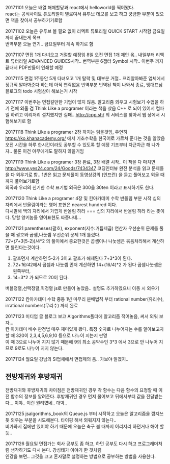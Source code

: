 20171101 오늘은 배열 해체할당과 react에서 helloworld를 찍어봤다.  
react는 공식사이트 튜토리얼이 별로여서 유투브 데모를 보고 하고 궁금한 부분이 있으면 책을 찾아서 공부하기기로함  
  
20171102 오늘은 유투브 볼 필요 없이 리엑트 튜토리얼 QUICK START 시작함 금요일까지 끝내는게 목표  
번역부분 오늘 연기.. 금요일부터 계속 하기로 함

20171107 면접 1개 다녀오고 거절할 예정임 8일 오전 면접 1개 제안 옴.. 내일부터 리액트 튜터리얼 ADVANCED GUIDES시작..
번역부분 6챕터 Symbol 시작.. 이번주 까지 끝내서 PDF만들어 인쇄할 예정  

20171115 면접 1주동안 5개 다녀오고 1개 탈락 및 대부분 거절.. 프리알아봐준 업체에서 정규직 알아봐준다 하는데 아직 연락없음 번역부분 번역된 책이 나와서 종료, 맹대표님 블로그의 todo 시험삼아 해보는거 시작  

20171117 이번주는 면접갈만한 기업이 많지 않음. 알고리즘 외우고 시험보기 수업을 하기 전에 외울 겸 Think Like a programer 이라는 책을 샀음 C++ 로 되어 있어서 컴파일 하려고 이리저리 설치했지만 실패.. http://cpp.sh/ 의 서비스를 찾아서 웹 상에서 시험해보기로 함  

20171118 Think Like a programer 2장 까지는 읽을것임, 우연히 https://ko.khanacademy.org/ 에서 기초수학을 한국어로 가르쳐 준다는 것을 알았음 오전 시간을 하루 한시간이라도 공부할 수 있도록 할 예정 기초부터 차근차근 해 나가자.. 물론 이건 아무에게도 말하지 않을거임

20171119 Think Like a programer 3장 완료, 3장 배열 시작.. 이 책을 다 마치면 http://www.yes24.com/24/Goods/7434347
코딩인터뷰 완전 분석을 읽고 문제들을 다 외우기로 함.. 1번은 읽고 문제풀이 동영상강의 (인프런) 을 듣고 풀어보고 외울 때 까지 풀어보기로함  
외국과 우리의 신기한 수학 표기법 외국은 300을 30ten 이라고 표시하기도 한다.  

20171120 Think Like a programer 4장 및 칸아카데미 수학 반올림 부분 시작 십의 자리에서 반올림이라는 영어 표현은 nearest hundred 이다.  
다시말해 백의 자리에서 가깝게 반올림 하라 === 십의 자리에서 반올림 하라 라는 뜻이다. 망할 양키놈들 영어표현도 짜증나네...  

20171121 parentheses(괄호), exponent(지수:거듭제곱) 연산자 우선순위 문제를 풀을 때 괄호와 곱셈,나눗셈 우선순위 문제 1개 틀렸다.  
7*2+(7+3*(5-2))/4*2 의 풀이에서 중요한것은 곱셈이나 나눗셈은 묶음처리해서 계산하면 틀린다는것이다.  
1. 괄호먼저 계산하면 5-2가 3이고 괄호가 해제된다 7+3*3이 된다.  
2. 7*2+16/4*2에서 곱셈과 나눗셈 먼저 계산하면 14+(16/4)*2 가 된다 곱셈나눗셈은 왼쪽부터,  
3. 14+3*2 가 되므로 20이 된다.  

버블정렬,선택정렬,퀵정렬 js로 만들어 놓았음.. 설명도 추가하였으니 이동 시 외우기  

20171122 칸아카데미 수학 중등 1년 마무리 분배법칙 부터 rational number(유리수), irrational numbers(무리수) 까지 완료  

20171123 미디엄 글 블로그 보고 Algorithms폴더에 알고리즘 적어놓음, 써서 외워 보자...  
칸 아카데미 배수 판정법 매우 재미있게 봤다. 특정 숫자로 나누어지는 수를 알아보고자 할 때 320이 2,3,4,5,6,9,10 등으로 나누어 지는지 판명  
이 때 3으로 나누어 지지 않기 때문에 9의 최소 공약수인 3*3 에서 3으로 안 나누어 지므로 9로도 나누어 지지 않는다.  

20171124 월요일 강남의 SI업체에서 면접제의 옴.. 가보야 알겠지..  
## 전방재귀와 후방재귀  
전방재귀와 후방재귀의 차이점은 전방재귀인 경우 각 함수는 다음 함수의 요청할 때 이전 함수의 정보를 알려준다. 후방재귀인 경우 먼저 물어보고 뒤에서부터 값을 전달받는다... 이야.. 이런 원리였네.. 대박..   

20171125 jsalgorithms_book의 Queue.js 부터 시작하고 오늘은 알고리즘을 깜지쓰듯 외우는 부분을 시도해본다. 타이핑 해서 외워지지 않는다..  
비가와서 집에만 있어야 하기 때문에 오늘은 축구 볼 때까지 이리저리 하던거나 해야 할 듯..  

20171126 월요일 면접가는 회사 공부도 좀 하고, 하던 공부도 다시 하고 프로그래머처럼 생각하기도 다시 본다. 강성태가 이야기 한 것처럼  
인강을 보면.. 그것을 끄고 혼자말로 설명하는 방법으로 공부하는 방법을 사용한다.  








